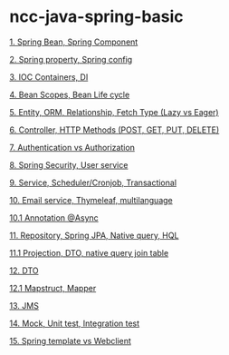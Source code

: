 # ncc-java-spring-basic
[1. Spring Bean, Spring Component](spring-component-spring-bean/README.md)

[2. Spring property, Spring config](spring-property-config)

[3. IOC Containers, DI](ioc-di)

[4. Bean Scopes, Bean Life cycle](bean-scope-bean-lifecycle)

[5. Entity, ORM, Relationship, Fetch Type (Lazy vs Eager)](entity-orm-relationship)

[6. Controller, HTTP Methods (POST, GET, PUT, DELETE)](controller-httpmethod)

[7. Authentication vs Authorization](authentication-authorization)

[8. Spring Security, User service](spring-security)

[9. Service, Scheduler/Cronjob, Transactional](service-scheduler-cronjob-transactional)

[10. Email service, Thymeleaf, multilanguage](emailservice-thymeleaf-multilanguage)

[10.1 Annotation @Async]()

[11. Repository, Spring JPA, Native query, HQL](repository-springjpa-nativequery-hql)

[11.1 Projection, DTO, native query join table]()

[12. DTO](dto)

[12.1 Mapstruct, Mapper]()

[13. JMS](jms)

[14. Mock, Unit test, Integration test](mock-unittest-integrationtest)

[15. Spring template vs Webclient]()